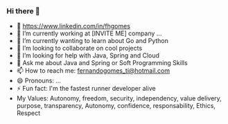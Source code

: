 ### Hi there 👋

- 🔗 https://www.linkedin.com/in/fhgomes
- 🔭 I’m currently working at [INVITE ME] company ...
- 🌱 I’m currently wanting to learn about Go and Python
- 👯 I’m looking to collaborate on cool projects
- 🤔 I’m looking for help with Java, Spring and Cloud
- 💬 Ask me about Java and Spring or Soft Programming Skills
- 📫 How to reach me: fernandogomes_ti@hotmail.com
- 😄 Pronouns: ...
- ⚡ Fun fact: I'm the fastest runner developer alive
- My Values: Autonomy, freedom, security, independency, value delivery, purpose, transparency, Autonomy, confidence, responsability, Ethics, Respect

<!--
**fhgomes/fhgomes** is a ✨ _special_ ✨ repository because its `README.md` (this file) appears on your GitHub profile.

Here are some ideas to get you started:

- 🔭 I’m currently working on ...
- 🌱 I’m currently learning ...
- 👯 I’m looking to collaborate on ...
- 🤔 I’m looking for help with ...
- 💬 Ask me about ...
- 📫 How to reach me: ...
- 😄 Pronouns: ...
- ⚡ Fun fact: ...
-->
